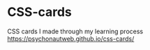 # CSS-cards
 CSS cards I made through my learning process
 https://psychonautweb.github.io/css-cards/
